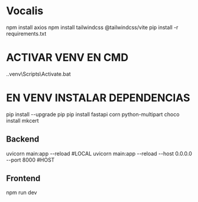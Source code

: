 # Vocalis

npm install axios
npm install tailwindcss @tailwindcss/vite
pip install -r requirements.txt

# ACTIVAR VENV EN CMD
.\.venv\Scripts\Activate.bat

# EN VENV INSTALAR DEPENDENCIAS
pip install --upgrade pip
pip install fastapi corn python-multipart
choco install mkcert


## Backend
uvicorn main:app --reload #LOCAL
uvicorn main:app --reload --host 0.0.0.0 --port 8000 #HOST

## Frontend
npm run dev